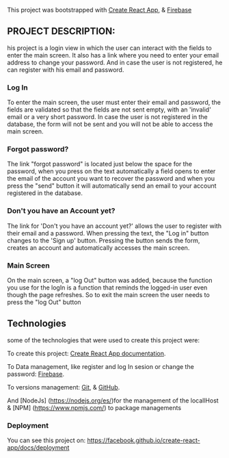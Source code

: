This project was bootstrapped with [Create React App](https://github.com/facebook/create-react-app), & [Firebase](https://firebase.google.com/)

## PROJECT DESCRIPTION:

his project is a login view in which the user can interact with the fields to enter the main screen. It also has a link where you need to enter your email address to change your password. And in case the user is not registered, he can register with his email and password.

### Log In


To enter the main screen, the user must enter their email and password, the fields are validated so that the fields are not sent empty, with an 'invalid' email or a very short password. In case the user is not registered in the database, the form will not be sent and you will not be able to access the main screen.

### Forgot password?

The link "forgot password" is located just below the space for the password, when you press on the text automatically a field opens to enter the email of the account you want to recover the password and when you press the "send" button it will automatically send an email to your account registered in the database.

### Don't you have an Account yet?

The link for 'Don't you have an account yet?' allows the user to register with their email and a password. When pressing the text, the "Log in" button changes to the 'Sign up' button. Pressing the button sends the form, creates an account and automatically accesses the main screen.

### Main Screen

On the main screen, a "log Out" button was added, because the function you use for the logIn is a function that reminds the logged-in user even though the page refreshes. So to exit the main screen the user needs to press the "log Out" button

## Technologies

some of the technologies that were used to create this project were:

To create this project: [Create React App documentation](https://facebook.github.io/create-react-app/docs/getting-started).

To Data management, like register and log In sesion or change the password: [Firebase](https://firebase.google.com/).

To versions management: [Git](https://git-scm.com/), & [GitHub](https://github.com/).

And [NodeJs] (https://nodejs.org/es/)for the management of the locallHost & [NPM] (https://www.npmjs.com/) to package managements

### Deployment

You can see this project on: https://facebook.github.io/create-react-app/docs/deployment
